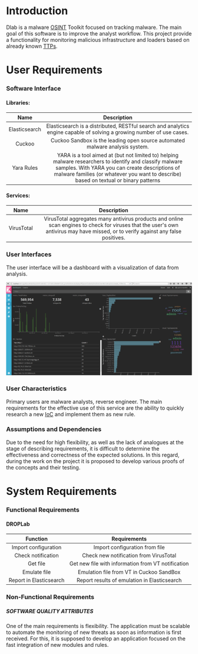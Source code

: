 # Introduction
Dlab is a malware [OSINT](https://en.wikipedia.org/wiki/Open-source_intelligence) Toolkit focused on tracking malware. The main goal of this software is to improve the analyst workflow.
This project provide a functionality  for monitoring malicious infrastructure and loaders based on already known [TTPs](https://www.optiv.com/blog/tactics-techniques-and-procedures-ttps-within-cyber-threat-intelligence).
# User Requirements
### Software Interface

#### Libraries:

| Name     | Description   |
|:--------:|:-------------:|
| Elasticsearch  |  Elasticsearch is a distributed, RESTful search and analytics engine capable of solving a growing number of use cases.|
| Cuckoo |    Cuckoo Sandbox is the leading open source automated malware analysis system.  |
|Yara Rules|YARA is a tool aimed at (but not limited to) helping malware researchers to identify and classify malware samples. With YARA you can create descriptions of malware families (or whatever you want to describe) based on textual or binary patterns|


#### Services:

| Name     | Description   |
|:--------:|:-------------:|
| VirusTotal |  VirusTotal aggregates many antivirus products and online scan engines to check for viruses that the user's own antivirus may have missed, or to verify against any false positives. |

  ### User Interfaces
  The user interface will be a dashboard with a visualization of data from analysis.
  
  ![N|Solid](docs/kibana.png)
  ### User Characteristics
Primary users are malware analysts, reverse engineer. The main requirements for the effective use of this service are the ability to quickly research a new [IoC](https://en.wikipedia.org/wiki/Indicator_of_compromise) and implement them as new rule.
  ### Assumptions and Dependencies
Due to the need for high flexibility, as well as the lack of analogues at the stage of describing requirements, it is difficult to determine the effectiveness and correctness of the expected solutions. In this regard, during the work on the project it is proposed to develop various proofs of the concepts and their testing.
# System Requirements
  ### Functional Requirements
  #### DROPLab
| Function       | Requirements   |
|:--------------:|:--------------:|
| Import configuration        | Import configuration from file  |
|     Check notification   | Check new notification from VirusTotal  |
| Get file |  Get new file with information from VT notification|
| Emulate file |Emulation file from VT in Cuckoo SandBox|
| Report in Elasticsearch|Report results of emulation in Elasticsearch|


  ### Non-Functional Requirements
  ##### SOFTWARE QUALITY ATTRIBUTES
  One of the main requirements is flexibility. The application must be scalable to automate the monitoring of new threats as soon as information is first received. For this, it is supposed to develop an application focused on the fast integration of new modules and rules.

